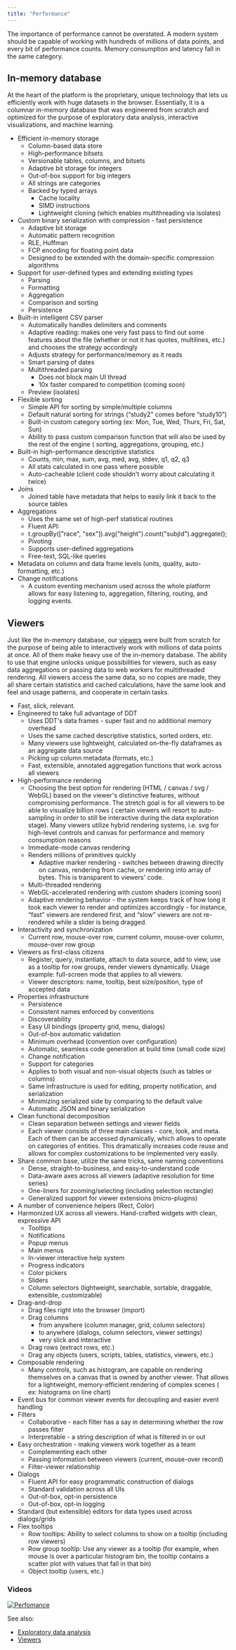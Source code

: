 ```yaml
---
title: "Performance"
---
```


The importance of performance cannot be overstated. A modern system should be capable of working with hundreds of
millions of data points, and every bit of performance counts. Memory consumption and latency fall in the same category.

## In-memory database

At the heart of the platform is the proprietary, unique technology that lets us efficiently work with huge datasets in
the browser. Essentially, it is a columnar in-memory database that was engineered from scratch and optimized for the
purpose of exploratory data analysis, interactive visualizations, and machine learning.

* Efficient in-memory storage
  * Column-based data store
  * High-performance bitsets
  * Versionable tables, columns, and bitsets
  * Adaptive bit storage for integers
  * Out-of-box support for big integers
  * All strings are categories
  * Backed by typed arrays
    * Cache locality
    * SIMD instructions
    * Lightweight cloning (which enables multithreading via isolates)
* Custom binary serialization with compression - fast persistence
  * Adaptive bit storage
  * Automatic pattern recognition
  * RLE, Huffman
  * FCP encoding for floating point data
  * Designed to be extended with the domain-specific compression algorithms
* Support for user-defined types and extending existing types
  * Parsing
  * Formatting
  * Aggregation
  * Comparison and sorting
  * Persistence
* Built-in intelligent CSV parser
  * Automatically handles delimiters and comments
  * Adaptive reading: makes one very fast pass to find out some features about the file (whether or not it has quotes,
    multilines, etc.) and chooses the strategy accordingly
  * Adjusts strategy for performance/memory as it reads
  * Smart parsing of dates
  * Multithreaded parsing
    * Does not block main UI thread
    * 10x faster compared to competition (coming soon)
  * Preview (isolates)
* Flexible sorting
  * Simple API for sorting by simple/multiple columns
  * Default natural sorting for strings (“study2” comes before “study10”)
  * Built-in custom category sorting (ex: Mon, Tue, Wed, Thurs, Fri, Sat, Sun)
  * Ability to pass custom comparison function that will also be used by the rest of the engine (
    sorting, aggregations, grouping, etc.)
* Built-in high-performance descriptive statistics
  * Counts, min, max, sum, avg, med, avg, stdev, q1, q2, q3
  * All stats calculated in one pass where possible
  * Auto-cacheable (client code shouldn't worry about calculating it twice)
* Joins
  * Joined table have metadata that helps to easily link it back to the source tables
* Aggregations
  * Uses the same set of high-perf statistical routines
  * Fluent API:
  * t.groupBy(["race", "sex"]).avg("height").count("subjId").aggregate();
  * Pivoting
  * Supports user-defined aggregations
  * Free-text, SQL-like queries
* Metadata on column and data frame levels (units, quality, auto-formatting, etc.)
* Change notifications
  * A custom eventing mechanism used across the whole platform allows for easy listening to, aggregation, filtering,
    routing, and logging events.

## Viewers

Just like the in-memory database, our [viewers](../../visualize/viewers/viewers.md) were built from scratch for the
purpose of
being able to interactively work with millions of data points at once. All of them make heavy use of the in-memory
database. The ability to use that engine unlocks unique possibilities for viewers, such as easy data aggregations or
passing data to web workers for multithreaded rendering. All viewers access the same data, so no copies are made, they
all share certain statistics and cached calculations, have the same look and feel and usage patterns, and cooperate in
certain tasks.

* Fast, slick, relevant.
* Engineered to take full advantage of DDT
  * Uses DDT's data frames - super fast and no additional memory overhead
  * Uses the same cached descriptive statistics, sorted orders, etc.
  * Many viewers use lightweight, calculated on-the-fly dataframes as an aggregate data source
  * Picking up column metadata (formats, etc.)
  * Fast, extensible, annotated aggregation functions that work across all viewers
* High-performance rendering
  * Choosing the best option for rendering (HTML / canvas / svg / WebGL) based on the viewer's distinctive features,
    without compromising performance. The stretch goal is for all viewers to be able to visualize billion rows (
    certain viewers will resort to auto-sampling in order to still be interactive during the data exploration stage).
    Many viewers utilize hybrid rendering systems, i.e. svg for high-level controls and canvas for performance and
    memory consumption reasons
  * Immediate-mode canvas rendering
  * Renders millions of primitives quickly
    * Adaptive marker rendering - switches between drawing directly on canvas, rendering from cache, or rendering
      into array of bytes. This is transparent to viewers' code.
  * Multi-threaded rendering
  * WebGL-accelerated rendering with custom shaders (coming soon)
  * Adaptive rendering behavior - the system keeps track of how long it took each viewer to render and optimizes
    accordingly - for instance, “fast” viewers are rendered first, and “slow” viewers are not re-rendered while a
    slider is being dragged.
* Interactivity and synchronization
  * Current row, mouse-over row, current column, mouse-over column, mouse-over row group
* Viewers as first-class citizens
  * Register, query, instantiate, attach to data source, add to view, use as a tooltip for row groups, render viewers
    dynamically. Usage example: full-screen mode that applies to all viewers.
  * Viewer descriptors: name, tooltip, best size/position, type of accepted data
* Properties infrastructure
  * Persistence
  * Consistent names enforced by conventions
  * Discoverability
  * Easy UI bindings (property grid, menu, dialogs)
  * Out-of-box automatic validation
  * Minimum overhead (convention over configuration)
  * Automatic, seamless code generation at build time (small code size)
  * Change notification
  * Support for categories
  * Applies to both visual and non-visual objects (such as tables or columns)
  * Same infrastructure is used for editing, property notification, and serialization
  * Minimizing serialized side by comparing to the default value
  * Automatic JSON and binary serialization
* Clean functional decomposition
  * Clean separation between settings and viewer fields
  * Each viewer consists of three main classes - core, look, and meta. Each of them can be accessed dynamically, which
    allows to operate on categories of entities. This dramatically increases code reuse and allows for complex
    customizations to be implemented very easily.
* Share common base, utilize the same tricks, same naming conventions
  * Dense, straight-to-business, and easy-to-understand code
  * Data-aware axes across all viewers (adaptive resolution for time series)
  * One-liners for zooming/selecting (including selection rectangle)
  * Generalized support for viewer extensions (micro-plugins)
* A number of convenience helpers (Rect, Color)
* Harmonized UX across all viewers. Hand-crafted widgets with clean, expressive API
  * Tooltips
  * Notifications
  * Popup menus
  * Main menus
  * In-viewer interactive help system
  * Progress indicators
  * Color pickers
  * Sliders
  * Column selectors (lightweight, searchable, sortable, draggable, extensible, customizable)
* Drag-and-drop
  * Drag files right into the browser (import)
  * Drag columns
    * from anywhere (column manager, grid, column selectors)
    * to anywhere (dialogs, column selectors, viewer settings)
    * very slick and interactive
  * Drag rows (extract rows, etc.)
  * Drag any objects (users, scripts, tables, statistics, viewers, etc.)
* Composable rendering
  * Many controls, such as histogram, are capable on rendering themselves on a canvas that is owned by another viewer.
    That allows for a lightweight, memory-efficient rendering of complex scenes (
    ex: histograms on line chart)
* Event bus for common viewer events for decoupling and easier event handling
* Filters
  * Collaborative - each filter has a say in determining whether the row passes filter
  * Interpretable - a string description of what is filtered in or out
* Easy orchestration - making viewers work together as a team
  * Complementing each other
  * Passing information between viewers (current, mouse-over record)
  * Filter-viewer relationship
* Dialogs
  * Fluent API for easy programmatic construction of dialogs
  * Standard validation across all UIs
  * Out-of-box, opt-in persistence
  * Out-of-box, opt-in logging
* Standard (but extensible) editors for data types used across dialogs/grids
* Flex tooltips
  * Row tooltips: Ability to select columns to show on a tooltip (including row viewers)
  * Row group tooltip: Use any viewer as a tooltip (for example, when mouse is over a particular histogram bin, the
    tooltip contains a scatter plot with values that fall in that bin)
  * Object tooltip (users, etc.)

### Videos

[![Perfomance](../../uploads/youtube/visualizations1.png "Open on Youtube")](https://www.youtube.com/watch?v=wAfEqAMOZzw&t=907s)

See also:

* [Exploratory data analysis](../../datagrok/solutions/domains/use-cases/eda.md)
* [Viewers](../../visualize/viewers/viewers.md)
